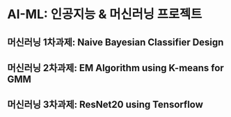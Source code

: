 # AI-ML: 인공지능 & 머신러닝 프로젝트
## 머신러닝 1차과제: Naive Bayesian Classifier Design
## 머신러닝 2차과제: EM Algorithm using K-means for GMM
## 머신러닝 3차과제: ResNet20 using Tensorflow
